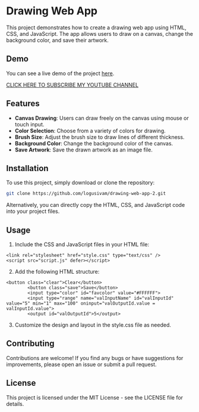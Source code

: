 # Drawing Web App

This project demonstrates how to create a drawing web app using HTML, CSS, and JavaScript. The app allows users to draw on a canvas, change the background color, and save their artwork.

## Demo

You can see a live demo of the project [here](https://logusivam.github.io/Drawing-web-app-2/).

[CLICK HERE TO SUBSCRIBE MY YOUTUBE CHANNEL](https://www.youtube.com/@Logusivamacademy26)

## Features

- **Canvas Drawing**: Users can draw freely on the canvas using mouse or touch input.
- **Color Selection**: Choose from a variety of colors for drawing.
- **Brush Size**: Adjust the brush size to draw lines of different thickness.
- **Background Color**: Change the background color of the canvas.
- **Save Artwork**: Save the drawn artwork as an image file.

## Installation

To use this project, simply download or clone the repository:

```bash
git clone https://github.com/logusivam/drawing-web-app-2.git
```

Alternatively, you can directly copy the HTML, CSS, and JavaScript code into your project files.

## Usage
1. Include the CSS and JavaScript files in your HTML file:
```
<link rel="stylesheet" href="style.css" type="text/css" />
<script src="script.js" defer></script>
```
2. Add the following HTML structure:
```
<button class="clear">Clear</button>
        <button class="save">Save</button>
        <input type="color" id="favcolor" value="#FFFFFF">
        <input type="range" name="valInputName" id="valInputId" value="5" min="1" max="100" oninput="valOutputId.value = valInputId.value">
        <output id="valOutputId">5</output>
```
3. Customize the design and layout in the style.css file as needed.

## Contributing
Contributions are welcome! If you find any bugs or have suggestions for improvements, please open an issue or submit a pull request.

## License
This project is licensed under the MIT License - see the LICENSE file for details.




















